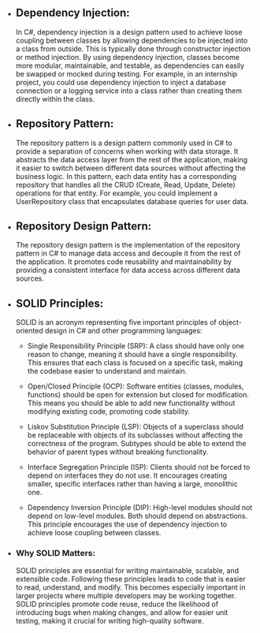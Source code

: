 
- ## Dependency Injection:
    In C#, dependency injection is a design pattern used to achieve loose coupling between classes by allowing dependencies to be injected into a class from outside. This is typically done through constructor injection or method injection. By using dependency injection, classes become more modular, maintainable, and testable, as dependencies can easily be swapped or mocked during testing. For example, in an internship project, you could use dependency injection to inject a database connection or a logging service into a class rather than creating them directly within the class.

- ## Repository Pattern:
    The repository pattern is a design pattern commonly used in C# to provide a separation of concerns when working with data storage. It abstracts the data access layer from the rest of the application, making it easier to switch between different data sources without affecting the business logic. In this pattern, each data entity has a corresponding repository that handles all the CRUD (Create, Read, Update, Delete) operations for that entity. For example, you could implement a UserRepository class that encapsulates database queries for user data.

- ## Repository Design Pattern:
    The repository design pattern is the implementation of the repository pattern in C# to manage data access and decouple it from the rest of the application. It promotes code reusability and maintainability by providing a consistent interface for data access across different data sources.

- ## SOLID Principles:
    SOLID is an acronym representing five important principles of object-oriented design in C# and other programming languages:

    - Single Responsibility Principle (SRP): A class should have only one reason to change, meaning it should have a single responsibility. This ensures that each class is focused on a specific task, making the codebase easier to understand and maintain.

    - Open/Closed Principle (OCP): Software entities (classes, modules, functions) should be open for extension but closed for modification. This means you should be able to add new functionality without modifying existing code, promoting code stability.

    - Liskov Substitution Principle (LSP): Objects of a superclass should be replaceable with objects of its subclasses without affecting the correctness of the program. Subtypes should be able to extend the behavior of parent types without breaking functionality.

    - Interface Segregation Principle (ISP): Clients should not be forced to depend on interfaces they do not use. It encourages creating smaller, specific interfaces rather than having a large, monolithic one.

    - Dependency Inversion Principle (DIP): High-level modules should not depend on low-level modules. Both should depend on abstractions. This principle encourages the use of dependency injection to achieve loose coupling between classes.

- ### Why SOLID Matters:

    SOLID principles are essential for writing maintainable, scalable, and extensible code. Following these principles leads to code that is easier to read, understand, and modify. This becomes especially important in larger projects where multiple developers may be working together. SOLID principles promote code reuse, reduce the likelihood of introducing bugs when making changes, and allow for easier unit testing, making it crucial for writing high-quality software.